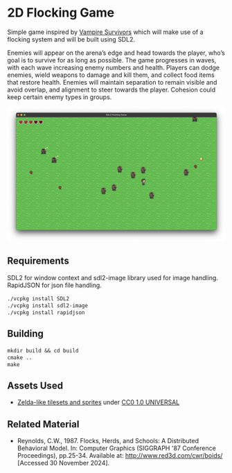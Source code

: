 # 2D Flocking Game

Simple game inspired by [Vampire Survivors](https://store.steampowered.com/app/1794680/Vampire_Survivors/) which will make use of a flocking system and will be built using SDL2.  

Enemies will appear on the arena’s edge and head towards the player, who’s goal is to survive for as long as possible. The game progresses in waves, with each wave increasing enemy numbers and health. Players can dodge enemies, wield weapons to damage and kill them, and collect food items that restore health. Enemies will maintain separation to remain visible and avoid overlap, and alignment to steer towards the player. Cohesion could keep certain enemy types in groups.

![Game screenshot](<img/Screenshot 2025-01-30 at 07.26.02.png>)

## Requirements

SDL2 for window context and sdl2-image library used for image handling.  RapidJSON for json file handling.

```
./vcpkg install SDL2
./vcpkg install sdl2-image
./vcpkg install rapidjson
```

## Building

```
mkdir build && cd build
cmake ..
make
```

## Assets Used

- [Zelda-like tilesets and sprites](https://opengameart.org/content/zelda-like-tilesets-and-sprites) under [CC0 1.0 UNIVERSAL](https://creativecommons.org/publicdomain/zero/1.0/)

## Related Material
- Reynolds, C.W., 1987. Flocks, Herds, and Schools: A Distributed Behavioral Model. In: Computer Graphics (SIGGRAPH '87 Conference Proceedings), pp.25-34. Available at: <http://www.red3d.com/cwr/boids/> [Accessed 30 November 2024].

